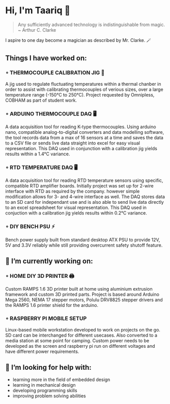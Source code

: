 # Hi, I'm Taariq 👋

> Any sufficiently advanced technology is indistinguishable from magic. ~ Arthur C. Clarke

I aspire to one day become a magician as described by Mr. Clarke. 🪄

## Things I have worked on:
### ∘ THERMOCOUPLE CALIBRATION JIG 🔩
A jig used to regulate fluctuating temperatures within a thermal chanber in order to assist with calibrating thermocouples of verious sizes, over a large temperature range (-150°C to 250°C). Project requested by Omnipless, COBHAM as part of student work.
### ∘ ARDUINO THERMOCOUPLE DAQ 🖥
A data acquisition tool for reading K-type thermocouples. Using arduino nano, compatible analog-to-digital converters and data modelling software, the tool records data from a max of 16 sensors at a time and saves the data to a CSV file or sends live data straight into excel for easy visual representation. This DAQ used in conjunction with a calibration jig yields results within a 1.4°C variance.
### ∘ RTD TEMPERATURE DAQ 🖥
A data acquisition tool for reading RTD temperature sensors using specific, compatible RTD amplifier boards. Initially project was set up for 2-wire interface with RTD as required by the company. however simple modification allows for 3- and 4-wire interface as well. The DAQ stores data to an SD card for independant use and is also able to send live data directly to an excel spreadsheet for visual representation. This DAQ used in conjuction with a calibration jig yields results within 0.2°C variance.
### ∘ DIY BENCH PSU ⚡
Bench power supply built from standard desktop ATX PSU to provide 12V, 5V and 3.3V reliably while still providing overcurrent safety shutoff feature.

## 🔭 I’m currently working on:
### ∘ HOME DIY 3D PRINTER 🖨
Custom RAMPS 1.6 3D printer built at home using aluminium extrusion framework and custom 3D printed parts. Project is based around Arduino Mega 2560, NEMA 17 stepper motors, Polulu DRV8825 stepper drivers and the RAMPS 1.6 printer shield for the arduino.
### ∘ RASPBERRY PI MOBILE SETUP 
Linux-based mobile workstation developed to work on projects on the go. SD card can be interchanged for different usecases. Also converted to a media station at some point for camping. Custom power needs to be developed as the screen and raspberry pi run on different voltages and have different power requirements.

## 🤔 I’m looking for help with:
- learning more in the field of embedded design
- learning in mechanical design
- developing programming skills
- improving problem solving abilities


<!--
**AdeptBat323/AdeptBat323** is a ✨ _special_ ✨ repository because its `README.md` (this file) appears on your GitHub profile.

Here are some ideas to get you started:

- 
- 🌱 I’m currently learning ...
- 👯 I’m looking to collaborate on ...
-  ...
- 💬 Ask me about ...
- 📫 How to reach me: ...
- 😄 Pronouns: ...
- ⚡ Fun fact: ...
-->
